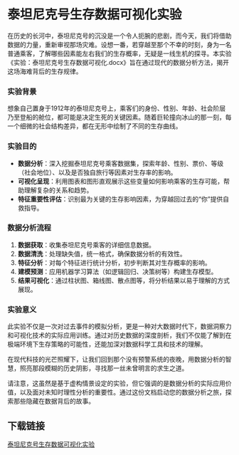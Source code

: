 # 泰坦尼克号生存数据可视化实验

在历史的长河中，泰坦尼克号的沉没是一个令人扼腕的悲剧，而今天，我们将借助数据的力量，重新审视那场灾难。设想一番，若穿越至那个不幸的时刻，身为一名普通乘客，了解哪些因素能左右我们的生存概率，无疑是一线生机的探寻。本实验《实验：泰坦尼克号生存数据可视化.docx》旨在通过现代的数据分析方法，揭开这场海难背后的生存规律。

### 实验背景

想象自己置身于1912年的泰坦尼克号上，乘客们的身份、性别、年龄、社会阶层乃至登船的舱位，都可能是决定生死的关键因素。随着巨轮撞向冰山的那一刻，每一个细微的社会结构差异，都在无形中绘制了不同的生存曲线。

### 实验目的

- **数据分析**：深入挖掘泰坦尼克号乘客数据集，探索年龄、性别、票价、等级（社会地位）、以及是否独自旅行等因素对生存率的影响。
- **可视化呈现**：利用图表和图形直观展示这些变量如何影响乘客的生存可能，帮助理解复杂的关系和趋势。
- **特征重要性评估**：识别最为关键的生存影响因素，为穿越回过去的“你”提供自救指导。

### 数据分析流程

1. **数据获取**：收集泰坦尼克号乘客的详细信息数据。
2. **数据清洗**：处理缺失值，统一格式，确保数据分析的有效性。
3. **特征分析**：对每个特征进行统计分析，初步判断其对生存概率的影响。
4. **建模预测**：应用机器学习算法（如逻辑回归、决策树等）构建生存模型。
5. **结果可视化**：通过柱状图、箱线图、散点图等，将分析结果以易于理解的方式展现。

### 实验意义

此实验不仅是一次对过去事件的模拟分析，更是一种对大数据时代下，数据洞察力和可视化技术的实际应用训练。通过对历史数据的深度剖析，我们不仅能了解到在极端环境下生存策略的可能性，还能加深对数据科学工具和技术的理解。

在现代科技的光芒照耀下，让我们回到那个没有预警系统的夜晚，用数据分析的智慧，照亮那段模糊的历史阴影，寻找那一丝未曾明言的求生之道。

请注意，这虽然是基于虚构情景设定的实验，但它强调的是数据分析的实际应用价值，以及面对未知时理性分析的重要性。通过这份文档启动您的数据分析之旅，探索那些隐藏在数据背后的故事。

## 下载链接

[泰坦尼克号生存数据可视化实验](https://pan.quark.cn/s/bb071e304640)